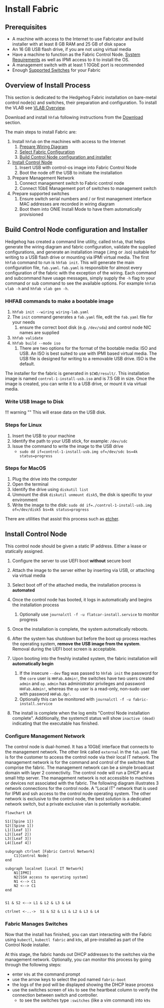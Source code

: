 # Install Fabric

## Prerequisites

* A machine with access to the Internet to use Fabricator and build installer with at least 8 GB RAM and 25 GB of disk space
* An 16 GB USB flash drive, if you are not using virtual media
* Have a machine to function as the Fabric Control Node. [System Requirements](./requirements.md) as well as IPMI access to it to install
  the OS.
* A management switch with at least 1 10GbE port is recommended
* Enough [Supported Switches](./supported-devices.md) for your Fabric

## Overview of Install Process

This section is dedicated to the Hedgehog Fabric installation on bare-metal control node(s) and switches, their
preparation and configuration. To install the VLAB see [VLAB Overview](../vlab/overview.md).

Download and install `hhfab` following instructions from the [Download](../getting-started/download.md) section.

The main steps to install Fabric are:

1. Install `hhfab` on the machines with access to the Internet
    1. [Prepare Wiring Diagram](./build-wiring.md)
    1. [Select Fabric Configuration](./config.md)
    1. [Build Control Node configuration and installer](#build-control-node-configuration-and-installer)
1. [Install Control Node](#install-control-node)
    1. Insert USB with control-os image into Fabric Control Node
    1. Boot the node off the USB to initiate the installation
1. Prepare Management Network
    1. Connect management switch to Fabric control node
    1. Connect 1GbE Management port of switches to management switch
1. Prepare supported switches
    1. Ensure switch serial numbers and / or first management interface MAC addresses are recorded in wiring diagram
    1. Boot them into ONIE Install Mode to have them automatically provisioned

## Build Control Node configuration and Installer
Hedgehog has created a command line utility, called `hhfab`, that helps generate the wiring diagram and fabric configuration,
validate the supplied configurations, and generate an installation image (.img or .iso) suitable 
for writing to a USB flash drive or mounting via IPMI virtual media. The first `hhfab` command to
run is `hhfab init`. This will generate the main configuration file, `fab.yaml`. `fab.yaml` is 
responsible for almost every configuration of the fabric with the exception of the wiring. Each 
command and subcommand have usage messages, simply supply the `-h` flag to your command or sub 
command to see the available options. For example `hhfab vlab -h` and `hhfab vlab gen -h`.

### HHFAB commands to make a bootable image

1. `hhfab init --wiring wiring-lab.yaml`
1. The `init` command generates a `fab.yaml` file, edit the `fab.yaml` file for your needs
    1. ensure the correct boot disk (e.g. `/dev/sda`) and control node NIC names are supplied
1. `hhfab validate`
1. `hhfab build --mode iso`
    1. There are two options for the format of the bootable media: ISO and USB. An ISO is best suited to use with IPMI based
       virtual media. The USB file is designed for writing to a removable USB drive. ISO is the default.

The installer for the fabric is generated in `$CWD/result/`. This installation image is named `control-1-install-usb.iso` and is 7.5 GB in size. Once the image is created, you can write it to a USB drive, or mount it via virtual media.

### Write USB Image to Disk

!!! warning ""
    This will erase data on the USB disk.

### Steps for Linux
1. Insert the USB to your machine
1. Identify the path to your USB stick, for example: `/dev/sdc`
1. Issue the command to write the image to the USB drive
    - `sudo dd if=control-1-install-usb.img of=/dev/sdc bs=4k status=progress`

### Steps for MacOS
1. Plug the drive into the computer
1. Open the terminal
1. Identify the drive using `diskutil list`
1. Unmount the disk `diskutil unmount disk5`, the disk is specific to your environment
1. Write the image to the disk: `sudo dd if=./control-1-install-usb.img of=/dev/disk5 bs=4k status=progress`


There are utilities that assist this process such as [etcher](https://etcher.balena.io/).


## Install Control Node

This control node should be given a static IP address. Either a lease or statically assigned.

1. Configure the server to use UEFI boot **without** secure boot

1. Attach the image to the server either by inserting via USB, or attaching via virtual media

1. Select boot off of the attached media, the installation process is **automated**

1. Once the control node has booted, it logs in automatically and begins the installation process
    1. Optionally use `journalctl -f -u flatcar-install.service` to monitor progress

1. Once the installation is complete, the system automatically reboots.

1. After the system has shutdown but before the boot up process reaches the operating system, **remove the USB image from the system**. Removal during the UEFI boot screen is acceptable.

1. Upon booting into the freshly installed system, the fabric installation will **automatically begin**
    1. If the insecure `--dev` flag was passed to `hhfab init` the password for the `core` user is `HHFab.Admin!`, the switches have two users created `admin` and `op`. `admin` has administrator privileges and password `HHFab.Admin!`, whereas the `op` user is a read-only, non-sudo user with password `HHFab.Op!`.
    1. Optionally this can be monitored with `journalctl -f -u fabric-install.service`

1. The install is complete when the log emits "Control Node installation complete". Additionally, the systemctl status will show `inactive (dead)` indicating that the executable has finished.


### Configure Management Network

The control node is dual-homed. It has a 10GbE interface that connects to the management network. 
The other link called `external` in the `fab.yaml` file is for the customer to access the control 
node via their local IT network. The management network is for the command and control of the 
switches that comprise the fabric. The management network can be a simple broadcast domain with 
layer 2 connectivity. The control node will run a DHCP and a small http server. The management 
network is not accessible to machines or devices not associated with the fabric. The following 
diagram illustrates 3 network connections for the control node. A "Local IT"  network that is used 
for IPMI and ssh access to the control node operating system. The other network is exclusive to 
the control node, the best solution is a dedicated network switch, but a private exclusive vlan is
potentially workable.

```mermaid
flowchart LR

S1([Spine 1])
S2([Spine 1])
L1([Leaf 1])
L2([Leaf 2])
L3([Leaf 3])
L4([Leaf 4])

subgraph ctrlnet [Fabric Control Network]
    C1[Control Node]
end

subgraph localnet [Local IT Network]
    N1[IPMI]
    N2[SSH access to operating system]
    N1 <--> C1
    N2 <--> C1
end


S1 & S2 <--> L1 & L2 & L3 & L4

ctrlnet <-..->  S1 & S2 & L1 & L2 & L3 & L4

```

### Fabric Manages Switches

Now that the install has finished, you can start interacting with the Fabric using `kubectl`, `kubectl fabric` and `k9s`, all pre-installed as part of the Control Node installer.

At this stage, the fabric hands out DHCP addresses to the switches via the management network. Optionally, you can monitor this process by going through the following steps:
- enter `k9s` at the command prompt
- use the arrow keys to select the pod named `fabric-boot`
- the logs of the pod will be displayed showing the DHCP lease process
- use the switches screen of `k9s` to see the heartbeat column to verify the connection between switch and controller.
    - to see the switches type `:switches` (like a vim command) into `k9s`
